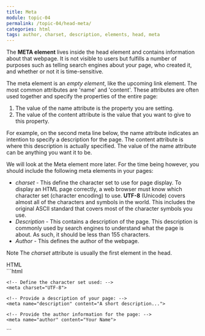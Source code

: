 ```yaml
---
title: Meta
module: topic-04
permalink: /topic-04/head-meta/
categories: html
tags: author, charset, description, elements, head, meta
---
```


<div class="divider-heading"></div>

The **META element** lives inside the head element and contains information about that webpage.
It is not visible to users but fulfills a number of purposes such as telling search engines about your page, who created it, and whether or not it is time-sensitive.

The meta element is an _empty element_, like the upcoming link element. The most common attributes are 'name' and 'content'. These attributes are often used together and specify the properties of the entire page:

1. The value of the name attribute is the property you are setting.
2. The value of the content attribute is the value that you want to give to this property.

For example, on the second meta line below, the name attribute indicates an intention to specify a description for the page. The content attribute is where this description is actually specified.
The value of the name attribute can be anything you want it to be.

We will look at the Meta element more later. For the time being however, you should include the following meta elements in your pages:

- _charset_ - This define the character set to use for page display. To display an HTML page correctly, a web browser must know which character set (character encoding) to use. **UTF-8** (Unicode) covers almost all of the characters and symbols in the world. This includes the original ASCII standard that covers most of the character symbols you use.
- _Description_ - This contains a description of the page. This description is commonly used by search engines to understand what the page is about. As such, it should be less than 155 characters.
- _Author_ - This defines the author of the webpage.

<span class="label label-info">Note</span> The _charset_ attribute is usually the first element in the head.


<div id="code-heading">HTML</div>
```html
<!DOCTYPE html>
<html>
  <head>

    <!-- Define the character set used: -->
    <meta charset="UTF-8">

    <!-- Provide a description of your page: -->
    <meta name="description" content="A short description...">

    <!-- Provide the author information for the page: -->
    <meta name="author" content="Your Name">

  </head>

</html>
```
